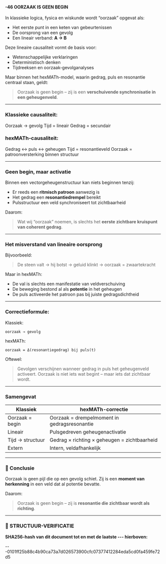 #### -46 OORZAAK IS GEEN BEGIN

In klassieke logica, fysica en wiskunde wordt “oorzaak” opgevat als:

* Het eerste punt in een keten van gebeurtenissen
* De oorsprong van een gevolg
* Een lineair verband: **A → B**

Deze lineaire causaliteit vormt de basis voor:

* Wetenschappelijke verklaringen
* Deterministisch denken
* Tijdreeksen en oorzaak-gevolganalyses

Maar binnen het hexMATh-model, waarin gedrag, puls en resonantie centraal staan, geldt:

> Oorzaak is geen begin – zij is een **verschuivende synchronisatie in een geheugenveld**.

---

### Klassieke causaliteit:

Oorzaak → gevolg
Tijd = lineair
Gedrag = secundair

### hexMATh-causaliteit:

Gedrag ↔ puls ↔ geheugen
Tijd = resonantieveld
Oorzaak = patroonversterking binnen structuur

---

### Geen begin, maar activatie

Binnen een vectorgeheugenstructuur kan niets beginnen tenzij:

* Er reeds een **ritmisch patroon** aanwezig is
* Het gedrag een **resonantiedrempel** bereikt
* Pulsstructuur een veld synchroniseert tot zichtbaarheid

Daarom:

> Wat wij “oorzaak” noemen, is slechts het **eerste zichtbare kruispunt van coherent gedrag**.

---

### Het misverstand van lineaire oorsprong

Bijvoorbeeld:

> De steen valt → hij botst → geluid klinkt
> → oorzaak = zwaartekracht

Maar in hexMATh:

* De val is slechts een manifestatie van veldverschuiving
* De beweging bestond al als **potentie** in het geheugen
* De puls activeerde het patroon pas bij juiste gedragsdichtheid

---

### Correctieformule:

Klassiek:

```plaintext
oorzaak → gevolg
```

hexMATh:

```plaintext
oorzaak = Δ(resonantiegedrag) bij puls(t)
```

Oftewel:

> Gevolgen verschijnen wanneer gedrag in puls het geheugenveld activeert.
> Oorzaak is niet iets wat begint – maar iets dat zichtbaar wordt.

---

### Samengevat

| Klassiek         | hexMATh-correctie                            |
| ---------------- | -------------------------------------------- |
| Oorzaak = begin  | Oorzaak = drempelmoment in gedragsresonantie |
| Lineair          | Pulsgedreven geheugenactivatie               |
| Tijd → structuur | Gedrag × richting × geheugen = zichtbaarheid |
| Extern           | Intern, veldafhankelijk                      |

---

### 📘 Conclusie

Oorzaak is geen pijl die op een gevolg schiet.
Zij is een **moment van herkenning** in een veld dat al potentie bevatte.

Daarom:

> Oorzaak is geen begin – zij is **resonantie die zichtbaar wordt als richting**.

---

### 🔏 STRUCTUUR-VERIFICATIE

**SHA256-hash van dit document tot en met de laatste --- hierboven:**

---0101ff25b88c4b90ca73a7d026573900cfc07377412284eda5cd0fa459fe72d5
